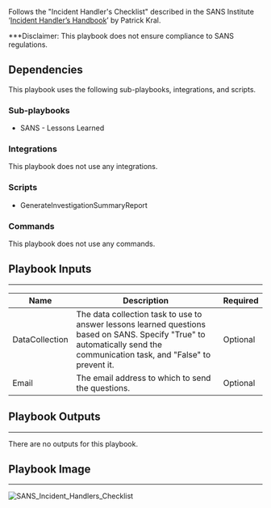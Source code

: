 Follows the "Incident Handler's Checklist" described in the SANS Institute ‘[Incident Handler’s Handbook](https://www.sans.org/reading-room/whitepapers/incident/incident-handlers-handbook-33901)’ by Patrick Kral.


***Disclaimer: This playbook does not ensure compliance to SANS regulations.

## Dependencies
This playbook uses the following sub-playbooks, integrations, and scripts.

### Sub-playbooks
* SANS - Lessons Learned

### Integrations
This playbook does not use any integrations.

### Scripts
* GenerateInvestigationSummaryReport

### Commands
This playbook does not use any commands.

## Playbook Inputs
---

| **Name** | **Description** | **Required** |
| --- | --- | --- |
| DataCollection | The data collection task to use to answer lessons learned questions based on SANS. Specify "True" to automatically send the communication task, and "False" to prevent it. |Optional |
| Email | The email address to which to send the questions. | Optional |

## Playbook Outputs
---
There are no outputs for this playbook.
## Playbook Image
---
![SANS_Incident_Handlers_Checklist](https://raw.githubusercontent.com/cvescan/cvescan/1bdd5229392bd86f0cc58265a24df23ee3f7e662/docs/images/playbooks/SANS_-_Incident_Handlers_Checklist.png)
